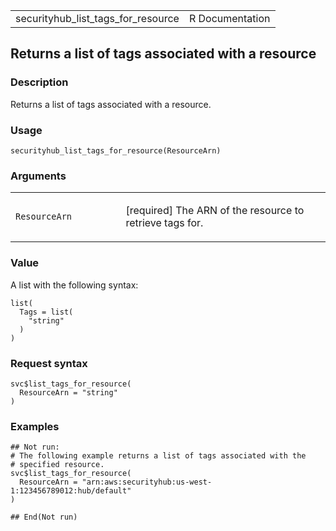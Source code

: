 <table style="width: 100%;">
<tbody>
<tr class="odd">
<td>securityhub_list_tags_for_resource</td>
<td style="text-align: right;">R Documentation</td>
</tr>
</tbody>
</table>

## Returns a list of tags associated with a resource

### Description

Returns a list of tags associated with a resource.

### Usage

    securityhub_list_tags_for_resource(ResourceArn)

### Arguments

<table>
<colgroup>
<col style="width: 35%" />
<col style="width: 65%" />
</colgroup>
<tbody>
<tr class="odd">
<td><code
id="securityhub_list_tags_for_resource_:_ResourceArn">ResourceArn</code></td>
<td><p>[required] The ARN of the resource to retrieve tags for.</p></td>
</tr>
</tbody>
</table>

### Value

A list with the following syntax:

    list(
      Tags = list(
        "string"
      )
    )

### Request syntax

    svc$list_tags_for_resource(
      ResourceArn = "string"
    )

### Examples

    ## Not run: 
    # The following example returns a list of tags associated with the
    # specified resource.
    svc$list_tags_for_resource(
      ResourceArn = "arn:aws:securityhub:us-west-1:123456789012:hub/default"
    )

    ## End(Not run)
